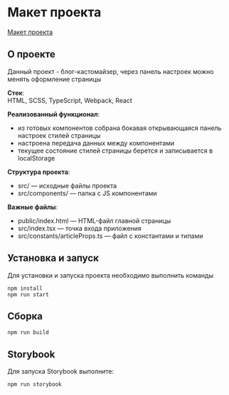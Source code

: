 # Макет проекта
<a href="https://www.figma.com/file/FEeiiGLOsE7ktXbPpBxYoD/Custom-dropdown?type=design&amp;node-id=0%3A1&amp;mode=design&amp;t=eXRJnWC6Xsuw0qR4-1" rel="nofollow">Макет проекта</a>

## О проекте
Данный проект - блог-кастомайзер, через панель настроек можно менять оформление страницы

**Стек**:  
HTML, SCSS, TypeScript, Webpack, React

**Реализованный функционал**:
- из готовых компонентов собрана бокавая открывающаяся панель настроек стилей страницы
- настроена передача данных между компонентами
- текущее состояние стилей страницы берется и записывается в localStorage

**Структура проекта**:
- src/ — исходные файлы проекта
- src/components/ — папка с JS компонентами

**Важные файлы**:
- public/index.html — HTML-файл главной страницы
- src/index.tsx — точка входа приложения
- src/constants/articleProps.ts — файл с константами и типами


## Установка и запуск
Для установки и запуска проекта необходимо выполнить команды

```
npm install
npm run start
```

## Сборка

```
npm run build
```

## Storybook
Для запуска Storybook выполните:

```
npm run storybook
```
